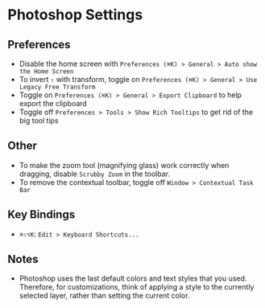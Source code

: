 # Photoshop Settings

## Preferences

- Disable the home screen with `Preferences (⌘K) > General > Auto show the Home Screen`
- To invert `⇧` with transform, toggle on `Preferences (⌘K) > General > Use Legacy Free Transform`
- Toggle on `Preferences (⌘K) > General > Export Clipboard` to help export the clipboard
- Toggle off `Preferences > Tools > Show Rich Tooltips` to get rid of the big tool tips

## Other

- To make the zoom tool (magnifying glass) work correctly when dragging, disable `Scrubby Zoom` in the toolbar.
- To remove the contextual toolbar, toggle off `Window > Contextual Task Bar`

## Key Bindings

- `⌘⇧⌥K`: `Edit > Keyboard Shortcuts...`

## Notes

- Photoshop uses the last default colors and text styles that you used. Therefore, for customizations, think of applying a style to the currently selected layer, rather than setting the current color.

